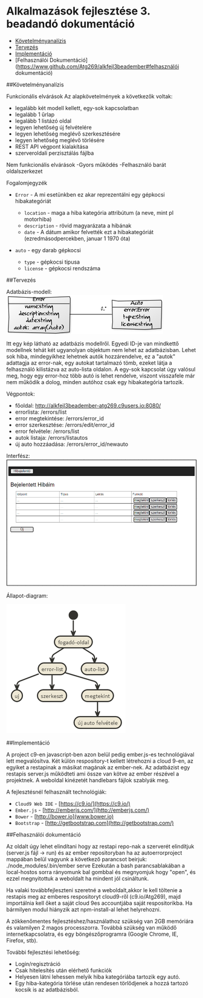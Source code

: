 # Alkalmazások fejlesztése 3. beadandó dokumentáció
- [Követelményanalízis](https://www.github.com/Atg269/alkfejl3beadember#követelményanalízis)
- [Tervezés](https://www.github.com/Atg269/alkfejl3beadember#tervezés)
- [Implementáció](https://www.github.com/Atg269/alkfejl3beadember#implementáció)
- [Felhasználói Dokumentáció](https://www.github.com/Atg269/alkfejl3beadember#felhasználói dokumentáció)


##Követelményanalízis

Funkcionális elvárások
Az alapkövetelmények a következők voltak: 
- legalább két modell kellett, egy-sok kapcsolatban
- legalább 1 űrlap
- legalább 1 listázó oldal
- legyen lehetőség új felvételére
- legyen lehetőség meglévő szerkesztésére
- legyen lehetőség meglévő törlésére
- REST API végpont kialakítása
- szerveroldali perzisztálás fájlba

Nem funkcionális elvárások
-Gyors működés
-Felhasználó barát oldalszerkezet

Fogalomjegyzék

- `Error` -  A mi esetünkben ez akar reprezentálni egy gépkocsi hibakategóriát 
  - `location` - maga a hiba kategória attribútum (a neve, mint pl motorhiba)
  - `description` - rövid magyarázata a hibának
  - `date` - A dátum amikor felvették ezt a hibakategóriát (ezredmásodpercekben, januar 1 1970 óta)
 
- `auto` - egy darab gépkocsi
  - `type` - gépkocsi tipusa
  - `license` - gépkocsi rendszáma

##Tervezés

Adatbázis-modell:
![Adatbázis modell](https://github.com/Atg269/alkfejl3beadember/blob/master/Documentation/adatbazisdiagram.png)

Itt egy kép látható az adatbázis modellről. Egyedi ID-je van mindkettő modellnek tehát két ugyanolyan objektum nem lehet az adatbázisban. Lehet sok hiba, mindegyikhez lehetnek autók hozzárendelve, ez a "autok" adattagja az error-nak, egy autokat tartalmazó tömb, ezeket látja a felhasználó kilistázva az auto-lista oldalon. A egy-sok kapcsolat úgy valósul meg, hogy egy error-hoz több autó is lehet rendelve, viszont visszafele már nem működik a dolog, minden autóhoz csak egy hibakategória tartozik. 

Végpontok:

 * főoldal: http://alkfejl3beadember-atg269.c9users.io:8080/
 * errorlista: /errors/list
 * error megtekintése: /errors/error_id
 * error szerkesztése: /errors/edit/error_id
 * error felvétele: /errors/list
 * autok listaja: /errors/listautos
 * új auto hozzáadása: /errors/error_id/newauto

Interfész:
![Oldal diagram](https://github.com/Atg269/alkfejl3beadember/blob/master/Documentation/oldaldiagram.png)

Állapot-diagram:

![Állapot diagram](https://github.com/Atg269/alkfejl3beadember/blob/master/Documentation/folyamatdiagram.png)


##Implementáció

A project c9-en javascript-ben azon belül pedig ember.js-es technológiával lett megvalósítva. Két külön respository-t kellett létrehozni a cloud 9-en, az egyiket a restapinak a másikat magának az ember-nek. Az adatbázist egy restapis server.js működteti ami össze van kötve az ember részével a projektnek. A weboldal kinézetét handlebars fájlok szablyák meg.
 
A fejlesztésnél felhasznált technológiák:
  
  - `Cloud9 Web IDE` - [https://c9.io/](https://c9.io/)
  - `Ember.js` - [http://emberjs.com/](http://emberjs.com/)
  - `Bower` - [http://bower.io](www.bower.io)
  - `Bootstrap` - [http://getbootstrap.com](http://getbootstrap.com/)
 
##Felhasználói dokumentáció

Az oldalt úgy lehet elindítani hogy az restapi repo-nak a szerverét elindítjuk (server.js fájl -> run) és az ember repositoryban ha az autoerrorproject mappában belül vagyunk a következő parancsot beirjuk: ./node_modules/.bin/ember serve
Ezekután a bash parancsablakában a local-hostos sorra rányomunk bal gombbal és megnyomjuk hogy "open", és ezzel megnyitottuk a weboldalt ha mindent jól csináltunk.

Ha valaki továbbfejleszteni szeretné a weboldalt,akkor le kell töltenie a restapis meg az emberes respositoryt cloud9-ről (c9.io/Atg269), majd importálnia kell őket a saját cloud 9es accountjába saját respositorikba. Ha bármilyen modul hiányzik azt npm-install-al lehet helyrehozni. 

A  zökkenőmentes fejlesztéshez/használathoz szükség van 2GB memóriára és valamilyen 2 magos processzorra. Továbbá szükség van működő internetkapcsolatra, és egy böngészőprogramra (Google Chrome, IE, Firefox, stb).

További fejlesztési lehetőség:
- Login/regisztráció
- Csak hitelesítés után elérhető funkciók
- Helyesen látni lehessen melyik hiba kategóriába tartozik egy autó.
- Egy hiba-kategória törlése után rendesen törlődjenek a hozzá tartozó kocsik is az adatbázisból.

